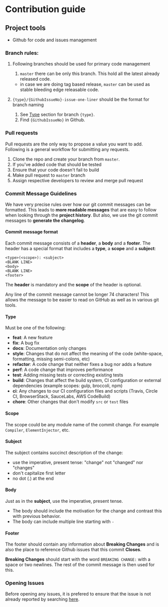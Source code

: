 # Contribution guide

## Project tools

- Github for code and issues management

### Branch rules:

1. Following branches should be used for primary code management

    1. `master` there can be only this branch. This hold all the latest already released code.

    - in case we are doing tag based release, `master` can be used as stable bleeding edge releasable code.

2. `{type}/{GithubIssueNo}-issue-one-liner` should be the format for branch naming
    1. See [Type](#__type) section for branch `{type}`.
    2. Find `{GithubIssueNo}` in Github.

### Pull requests

Pull requests are the only way to propose a value you want to add. Following is a general workflow for submitting any
requests.

1. Clone the repo and create your branch from `master`.
2. If you've added code that should be tested
3. Ensure that your code doesn't fail to build
4. Make pull request to `master` branch
5. Assign respective developers to review and merge pull request

### Commit Message Guidelines

We have very precise rules over how our git commit messages can be formatted. This leads to **more
readable messages** that are easy to follow when looking through the **project history**. But also,
we use the git commit messages to **generate the changelog**.

#### Commit message format

Each commit message consists of a **header**, a **body** and a **footer**. The header has a special
format that includes a **type**, a **scope** and a **subject**:

```
<type>(<scope>): <subject>
<BLANK LINE>
<body>
<BLANK LINE>
<footer>
```

The **header** is mandatory and the **scope** of the header is optional.

Any line of the commit message cannot be longer 74 characters! This allows the message to be easier
to read on GitHub as well as in various git tools.

<a name="__type"></a>

#### Type

Must be one of the following:

- **feat**: A new feature
- **fix**: A bug fix
- **docs**: Documentation only changes
- **style**: Changes that do not affect the meaning of the code (white-space, formatting, missing
  semi-colons, etc)
- **refactor**: A code change that neither fixes a bug nor adds a feature
- **perf**: A code change that improves performance
- **test**: Adding missing tests or correcting existing tests
- **build**: Changes that affect the build system, CI configuration or external dependencies (example scopes: gulp,
  broccoli, npm)
- **ci**: Any changes to our CI configuration files and scripts (Travis, Circle CI, BrowserStack, SauceLabs, AWS
  CodeBuild)
- **chore**: Other changes that don't modify `src` or `test` files

#### Scope

The scope could be any module name of the commit change. For example `Compiler`, `ElementInjector`, etc.

#### Subject

The subject contains succinct description of the change:

- use the imperative, present tense: "change" not "changed" nor "changes"
- don't capitalize first letter
- no dot (.) at the end

#### Body

Just as in the **subject**, use the imperative, present tense.

- The body should include the motivation for the change and contrast this with previous behavior.
- The body can include multiple line starting with `-`

#### Footer

The footer should contain any information about **Breaking Changes** and is also the place to
reference Github issues that this commit **Closes**.

**Breaking Changes** should start with the word `BREAKING CHANGE:` with a space or two newlines. The rest of the commit
message is then used for this.

### Opening Issues

Before opening any issues, it is prefered to ensure that the issue is not already reported by
searching [here](https://github.com/monstar-lab-oss/nestjs-starter-rest-api/issues).
